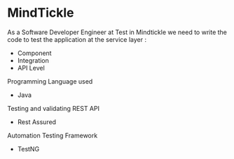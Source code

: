 <h1>MindTickle</h1>

As a Software Developer Engineer at Test in Mindtickle we need to write the code to test the application at the service layer :

- Component 
- Integration 
- API Level

Programming Language used
- Java

Testing and validating REST API 
- Rest Assured

Automation Testing Framework  
- TestNG